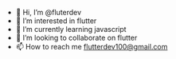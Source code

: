 - 👋 Hi, I’m @fluterdev
- 👀 I’m interested in flutter
- 🌱 I’m currently learning javascript
- 💞️ I’m looking to collaborate on flutter
- 📫 How to reach me flutterdev100@gmail.com

<!---
fluterdev/fluterdev is a ✨ special ✨ repository because its `README.md` (this file) appears on your GitHub profile.
You can click the Preview link to take a look at your changes.
--->
